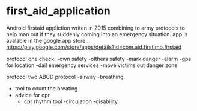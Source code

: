 # first_aid_application

Android firstaid appliction writen in 2015 combining to army protocols to help man out if they suddenly coming into an emergency situation.
app is avalable in the google app store.. https://play.google.com/store/apps/details?id=com.aid.first.mb.firstaid

protocol one check:
-own safety
-olthers safety
-mark danger
-alarm
  -gps for location
  -dail emergency services
-move victims out danger zone



protocol two ABCD protocol
-airway
-breathing
  - tool to count the breating
  - advice for cpr
    - cpr rhythm tool
-circulation
-disability
